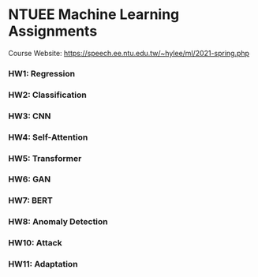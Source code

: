 # NTUEE Machine Learning Assignments
Course Website: https://speech.ee.ntu.edu.tw/~hylee/ml/2021-spring.php
### HW1: Regression
### HW2: Classification
### HW3: CNN
### HW4: Self-Attention
### HW5: Transformer
### HW6: GAN
### HW7: BERT
### HW8: Anomaly Detection
### HW10: Attack
### HW11: Adaptation
